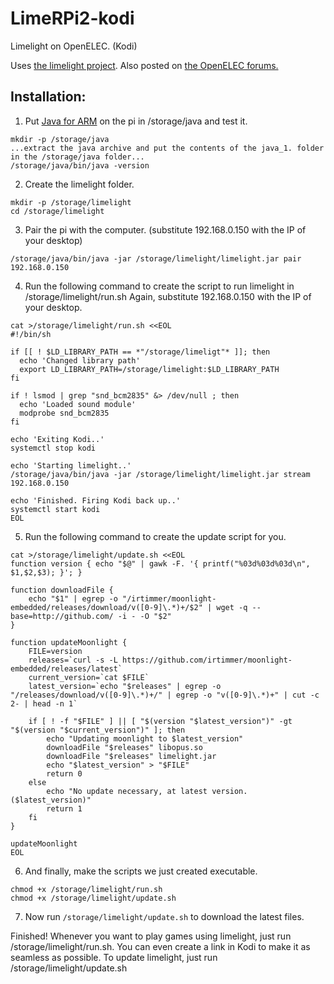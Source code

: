# LimeRPi2-kodi
Limelight on OpenELEC. (Kodi)

Uses [the limelight project](https://github.com/irtimmer/limelight-embedded).
Also posted on [the OpenELEC forums.](http://openelec.tv/forum/12-guides-tips-and-tricks/76298-how-to-setup-limelight-on-the-raspberry-pi#137002)

Installation:
--------------
1. Put [Java for ARM](http://www.oracle.com/technetwork/java/javase/downloads/jdk8-arm-downloads-2187472.html) on the pi in /storage/java and test it.
```
mkdir -p /storage/java
...extract the java archive and put the contents of the java_1. folder in the /storage/java folder...
/storage/java/bin/java -version
```

2. Create the limelight folder.
```
mkdir -p /storage/limelight
cd /storage/limelight
```

3. Pair the pi with the computer. (substitute 192.168.0.150 with the IP of your desktop)
```
/storage/java/bin/java -jar /storage/limelight/limelight.jar pair 192.168.0.150
```

4. Run the following command to create the script to run limelight in /storage/limelight/run.sh
Again, substitute 192.168.0.150 with the IP of your desktop.
```
cat >/storage/limelight/run.sh <<EOL
#!/bin/sh

if [[ ! $LD_LIBRARY_PATH == *"/storage/limeligt"* ]]; then
  echo 'Changed library path'
  export LD_LIBRARY_PATH=/storage/limelight:$LD_LIBRARY_PATH
fi

if ! lsmod | grep "snd_bcm2835" &> /dev/null ; then
  echo 'Loaded sound module'
  modprobe snd_bcm2835
fi

echo 'Exiting Kodi..'
systemctl stop kodi

echo 'Starting limelight..'
/storage/java/bin/java -jar /storage/limelight/limelight.jar stream 192.168.0.150

echo 'Finished. Firing Kodi back up..'
systemctl start kodi
EOL
```

5. Run the following command to create the update script for you.
```
cat >/storage/limelight/update.sh <<EOL
function version { echo "$@" | gawk -F. '{ printf("%03d%03d%03d\n", $1,$2,$3); }'; }
 
function downloadFile {
	echo "$1" | egrep -o "/irtimmer/moonlight-embedded/releases/download/v([0-9]\.*)+/$2" | wget -q --base=http://github.com/ -i - -O "$2"
}
 
function updateMoonlight {
	FILE=version
	releases=`curl -s -L https://github.com/irtimmer/moonlight-embedded/releases/latest`
	current_version=`cat $FILE`
	latest_version=`echo "$releases" | egrep -o "/releases/download/v([0-9]\.*)+/" | egrep -o "v([0-9]\.*)+" | cut -c 2- | head -n 1`
 
	if [ ! -f "$FILE" ] || [ "$(version "$latest_version")" -gt "$(version "$current_version")" ]; then
		echo "Updating moonlight to $latest_version"
		downloadFile "$releases" libopus.so
		downloadFile "$releases" limelight.jar
		echo "$latest_version" > "$FILE"
		return 0
	else
		echo "No update necessary, at latest version. ($latest_version)"
		return 1
	fi
}
 
updateMoonlight
EOL
```

6. And finally, make the scripts we just created executable.
```
chmod +x /storage/limelight/run.sh
chmod +x /storage/limelight/update.sh
```
7. Now run `/storage/limelight/update.sh` to download the latest files.

Finished! Whenever you want to play games using limelight, just run /storage/limelight/run.sh.
You can even create a link in Kodi to make it as seamless as possible.
To update limelight, just run /storage/limelight/update.sh

